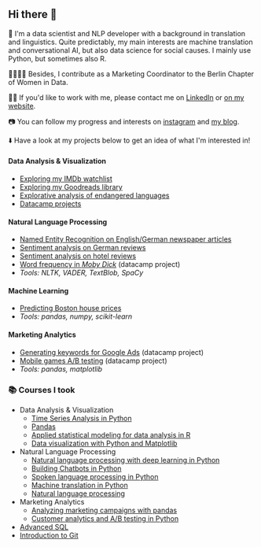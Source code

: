 ## Hi there 👋

🤖 I'm a data scientist and NLP developer with a background in translation and linguistics. Quite predictably, my main interests are machine translation and conversational AI, but also data science for social causes. I mainly use Python, but sometimes also R.

👩‍👩‍👧‍👧 Besides, I contribute as a Marketing Coordinator to the Berlin Chapter of Women in Data.

👩‍💻 If you'd like to work with me, please contact me on [LinkedIn](https://www.linkedin.com/in/lorena-ciutacu/) or [on my website](https://lorenaciutacu.com/contact/).

📷 You can follow my progress and interests on [instagram](https://www.instagram.com/datalingo/) and [my blog](https://lorenaciutacu.com/category/blog/).

⬇️ Have a look at my projects below to get an idea of what I'm interested in!

#### Data Analysis & Visualization
  * [Exploring my IMDb watchlist](https://github.com/lorenanda/imdb)
  * [Exploring my Goodreads library](https://github.com/lorenanda/goodreads)
  * [Explorative analysis of endangered languages](https://github.com/lorenanda/world-languages)
  * [Datacamp projects](https://github.com/lorenanda/datacamp-projects/)
#### Natural Language Processing
  * [Named Entity Recognition on English/German newspaper articles](https://github.com/lorenanda/text-analysis)
  * [Sentiment analysis on German reviews](https://github.com/lorenanda/Sentimentanalyse-HU-SS20)
  * [Sentiment analysis on hotel reviews](https://github.com/lorenanda/text-analysis)
  * [Word frequency in *Moby Dick*](https://github.com/lorenanda/datacamp-projects/tree/master/Word%20Frequency%20in%20Moby%20Dick) (datacamp project)
  * *Tools: NLTK, VADER, TextBlob, SpaCy*
#### Machine Learning
  * [Predicting Boston house prices](https://github.com/lorenanda/boston-house-prices)
  * *Tools: pandas, numpy, scikit-learn*
#### Marketing Analytics
  * [Generating keywords for Google Ads](https://github.com/lorenanda/datacamp-projects/tree/master/Generating%20Keywords%20for%20Google%20Ads) (datacamp project)
  * [Mobile games A/B testing](https://github.com/lorenanda/datacamp-projects/tree/master/Mobile%20Games%20AB%20Testing) (datacamp project)
  * *Tools: pandas, matplotlib*

### 📚 Courses I took
* Data Analysis & Visualization
  * [Time Series Analysis in Python](https://www.datacamp.com/statement-of-accomplishment/course/4f8b8f60c2282b82537915db89e7bce08dede023)
  * [Pandas](https://www.kaggle.com/learn/certification/anerol/pandas)
  * [Applied statistical modeling for data analysis in R](https://www.udemy.com/certificate/UC-MDY6IEAU/) 
  * [Data visualization with Python and Matplotlib](https://www.udemy.com/certificate/UC-7UCDPCBX/)
* Natural Language Processing
  * [Natural language processing with deep learning in Python](https://www.udemy.com/course/natural-language-processing-with-deep-learning-in-python/) 
  * [Building Chatbots in Python](https://www.datacamp.com/statement-of-accomplishment/course/fec574258c8d57c5e902e4fa010c545fae715d69)
  * [Spoken language processing in Python](https://www.datacamp.com/statement-of-accomplishment/course/f0044373c7359dc26b2bf263bc8d8935cfea669f)
  * [Machine translation in Python](https://www.datacamp.com/statement-of-accomplishment/course/587fc72502ebe733f105122334418427f71eab02)
  * [Natural language processing](https://www.kaggle.com/learn/certification/anerol/natural-language-processing)
* Marketing Analytics
  * [Analyzing marketing campaigns with pandas](https://www.datacamp.com/statement-of-accomplishment/course/2f266fc19a584bb2a786ea32b006f9dd658a91e3)
  * [Customer analytics and A/B testing in Python](https://www.datacamp.com/statement-of-accomplishment/course/b94809939d297eb1dc7b8fb8a2fa2fdbe981d912)
* [Advanced SQL](https://www.kaggle.com/learn/certification/anerol/advanced-sql)
* [Introduction to Git](https://www.datacamp.com/statement-of-accomplishment/course/879c91ee15ceeddf74c2a82e39c2c6652fd95e6e) 
